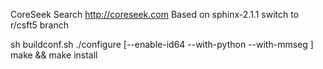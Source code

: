 CoreSeek Search http://coreseek.com
Based on sphinx-2.1.1
switch to r/csft5 branch 

sh buildconf.sh
./configure [--enable-id64 --with-python  --with-mmseg ]
make && make install


